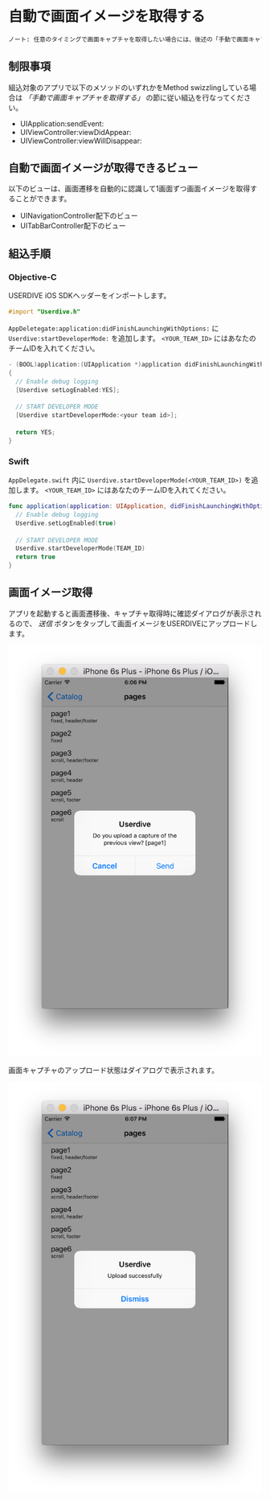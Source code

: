 # 自動で画面イメージを取得する

```markdown
ノート: 任意のタイミングで画面キャプチャを取得したい場合には、後述の「手動で画面キャプチャを取得する」の手順にしたがって実装してください。
```

## 制限事項

組込対象のアプリで以下のメソッドのいずれかをMethod swizzlingしている場合は *「手動で画面キャプチャを取得する」* の節に従い組込を行なってください。

- UIApplication:sendEvent:
- UIViewController:viewDidAppear:
- UIViewController:viewWillDisappear:

## 自動で画面イメージが取得できるビュー

以下のビューは、画面遷移を自動的に認識して1画面ずつ画面イメージを取得することができます。

- UINavigationController配下のビュー
- UITabBarController配下のビュー

## 組込手順

### Objective-C

USERDIVE iOS SDKヘッダーをインポートします。

```objective-c
#import "Userdive.h"
```

`AppDeletegate:application:didFinishLaunchingWithOptions:` に
`Userdive:startDeveloperMode:` を追加します。
`<YOUR_TEAM_ID>` にはあなたのチームIDを入れてください。

```objective-c
- (BOOL)application:(UIApplication *)application didFinishLaunchingWithOptions:(NSDictionary *)launchOptions
{
  // Enable debug logging
  [Userdive setLogEnabled:YES];

  // START DEVELOPER MODE
  [Userdive startDeveloperMode:<your team id>];

  return YES;
}
```

### Swift

`AppDelegate.swift` 内に `Userdive.startDeveloperMode(<YOUR_TEAM_ID>)` を追加します。
`<YOUR_TEAM_ID>` にはあなたのチームIDを入れてください。

```swift
func application(application: UIApplication, didFinishLaunchingWithOptions launchOptions: [NSObject: AnyObject]?) -> Bool {
  // Enable debug logging
  Userdive.setLogEnabled(true)

  // START DEVELOPER MODE
  Userdive.startDeveloperMode(TEAM_ID)
  return true
}
```

## 画面イメージ取得

アプリを起動すると画面遷移後、キャプチャ取得時に確認ダイアログが表示されるので、
*送信* ボタンをタップして画面イメージをUSERDIVEにアップロードします。

![sdk_verification_capture_1.png](./files/sdk_verification_capture_1.png)

画面キャプチャのアップロード状態はダイアログで表示されます。

![sdk_verification_capture_2.png](./files/sdk_verification_capture_2.png)
